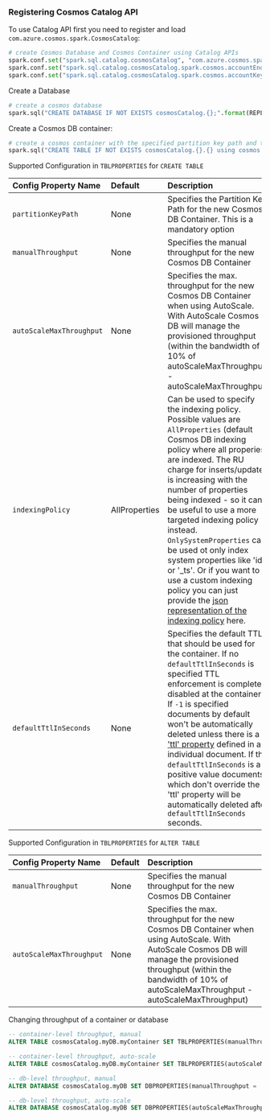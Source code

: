 ### Registering Cosmos Catalog API

To use Catalog API first you need to register and load `com.azure.cosmos.spark.CosmosCatalog`: 
```python
# create Cosmos Database and Cosmos Container using Catalog APIs
spark.conf.set("spark.sql.catalog.cosmosCatalog", "com.azure.cosmos.spark.CosmosCatalog")
spark.conf.set("spark.sql.catalog.cosmosCatalog.spark.cosmos.accountEndpoint", REPLACEME)
spark.conf.set("spark.sql.catalog.cosmosCatalog.spark.cosmos.accountKey", REPLACEME)
```

Create a Database
```python
# create a cosmos database
spark.sql("CREATE DATABASE IF NOT EXISTS cosmosCatalog.{};".format(REPLACEME))
```

Create a Cosmos DB container:
```python
# create a cosmos container with the specified partition key path and throughput
spark.sql("CREATE TABLE IF NOT EXISTS cosmosCatalog.{}.{} using cosmos.oltp TBLPROPERTIES(partitionKeyPath = '/id', manualThroughput = '1100')".format(REPLACEME, REPLACEME))
```

Supported Configuration in `TBLPROPERTIES` for `CREATE TABLE`

| Config Property Name     | Default       | Description                                                                                                                                                                                                                                                                                                                                                                                                                                                                                                                                                                                      |
|:-------------------------|:--------------|:-------------------------------------------------------------------------------------------------------------------------------------------------------------------------------------------------------------------------------------------------------------------------------------------------------------------------------------------------------------------------------------------------------------------------------------------------------------------------------------------------------------------------------------------------------------------------------------------------| 
| `partitionKeyPath`       | None          | Specifies the Partition Key Path for the new Cosmos DB Container. This is a mandatory option                                                                                                                                                                                                                                                                                                                                                                                                                                                                                                     |
| `manualThroughput`       | None          | Specifies the manual throughput for the new Cosmos DB Container                                                                                                                                                                                                                                                                                                                                                                                                                                                                                                                                  |
| `autoScaleMaxThroughput` | None          | Specifies the max. throughput for the new Cosmos DB Container when using AutoScale. With AutoScale Cosmos DB will manage the provisioned throughput (within the bandwidth of 10% of autoScaleMaxThroughput - autoScaleMaxThroughput)                                                                                                                                                                                                                                                                                                                                                             |
| `indexingPolicy`         | AllProperties | Can be used to specify the indexing policy. Possible values are `AllProperties` (default Cosmos DB indexing policy where all properies are indexed. The RU charge for inserts/updates is increasing with the number of properties being indexed - so it can be useful to use a more targeted indexing policy instead. `OnlySystemProperties` can be used ot only index system properties like 'id' or '_ts'. Or if you want to use a custom indexing policy you can just provide the [json representation of the indexing policy](https://docs.microsoft.com/azure/cosmos-db/index-policy) here. |
| `defaultTtlInSeconds`    | None          | Specifies the default TTL that should be used for the container. If no `defaultTtlInSeconds` is specified TTL enforcement is completely disabled at the container. If `-1` is specified documents by default won't be automatically deleted unless there is a ['ttl' property](https://docs.microsoft.com/azure/cosmos-db/how-to-access-system-properties-gremlin#time-to-live-ttl) defined in an individual document. If the `defaultTtlInSeconds` is a positive value documents which don't override the 'ttl' property will be automatically deleted after `defaultTtlInSeconds` seconds.     |

Supported Configuration in `TBLPROPERTIES` for `ALTER TABLE`

| Config Property Name     | Default   | Description                                                                                                                                                                                                                          |
|:-------------------------|:----------|:-------------------------------------------------------------------------------------------------------------------------------------------------------------------------------------------------------------------------------------| 
| `manualThroughput`       | None      | Specifies the manual throughput for the new Cosmos DB Container                                                                                                                                                                      |
| `autoScaleMaxThroughput` | None      | Specifies the max. throughput for the new Cosmos DB Container when using AutoScale. With AutoScale Cosmos DB will manage the provisioned throughput (within the bandwidth of 10% of autoScaleMaxThroughput - autoScaleMaxThroughput) |


Changing throughput of a container or database
```sql
-- container-level throughput, manual
ALTER TABLE cosmosCatalog.myDB.myContainer SET TBLPROPERTIES(manualThroughput = '400')

-- container-level throughput, auto-scale
ALTER TABLE cosmosCatalog.myDB.myContainer SET TBLPROPERTIES(autoScaleMaxThroughput = '4000')

-- db-level throughput, manual
ALTER DATABASE cosmosCatalog.myDB SET DBPROPERTIES(manualThroughput = '400')

-- db-level throughput, auto-scale
ALTER DATABASE cosmosCatalog.myDB SET DBPROPERTIES(autoScaleMaxThroughput = '4000')
```
